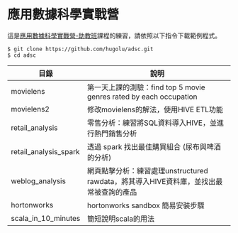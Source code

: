 # 應用數據科學實戰營

這是[應用數據科學實戰營-助教班](http://201512-ta.adsctw.com/)課程的練習，請依照以下指令下載範例程式。

```
$ git clone https://github.com/hugolu/adsc.git
$ cd adsc
```

| 目錄 | 說明 |
|------|------|
| movielens | 第一天上課的測驗：find top 5 movie genres rated by each occupation |
| movielens2 | 修改movielens的解法，使用HIVE ETL功能 |
| retail_analysis | 零售分析：練習將SQL資料導入HIVE，並進行熱門銷售分析 |
| retail_analysis_spark | 透過 spark 找出最佳購買組合 (尿布與啤酒的分析) |
| weblog_analysis | 網頁點擊分析：練習處理unstructured rawdata，將其導入HIVE資料庫，並找出最常被查詢的產品 |
| hortonworks | hortonworks sandbox 簡易安裝步驟 |
| scala_in_10_minutes | 簡短說明scala的用法 |

